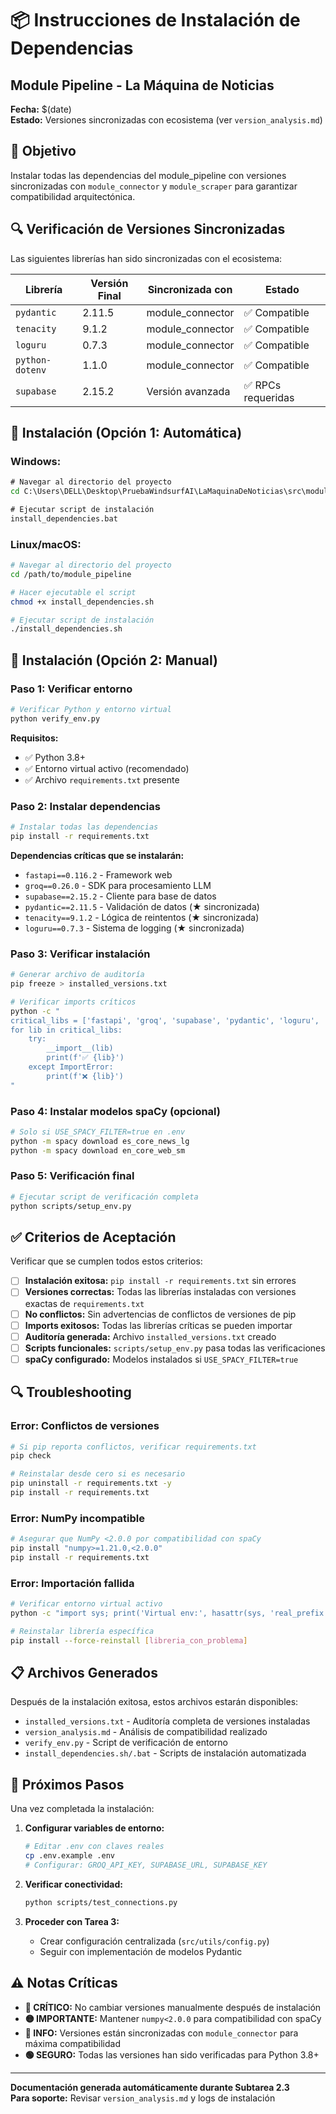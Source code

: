 # 📦 Instrucciones de Instalación de Dependencias
## Module Pipeline - La Máquina de Noticias

**Fecha:** $(date)  
**Estado:** Versiones sincronizadas con ecosistema (ver `version_analysis.md`)

## 🎯 Objetivo

Instalar todas las dependencias del module_pipeline con versiones sincronizadas con `module_connector` y `module_scraper` para garantizar compatibilidad arquitectónica.

## 🔍 Verificación de Versiones Sincronizadas

Las siguientes librerías han sido sincronizadas con el ecosistema:

| Librería | Versión Final | Sincronizada con | Estado |
|----------|---------------|------------------|--------|
| `pydantic` | 2.11.5 | module_connector | ✅ Compatible |
| `tenacity` | 9.1.2 | module_connector | ✅ Compatible |
| `loguru` | 0.7.3 | module_connector | ✅ Compatible |
| `python-dotenv` | 1.1.0 | module_connector | ✅ Compatible |
| `supabase` | 2.15.2 | Versión avanzada | ✅ RPCs requeridas |

## 🚀 Instalación (Opción 1: Automática)

### Windows:
```cmd
# Navegar al directorio del proyecto
cd C:\Users\DELL\Desktop\PruebaWindsurfAI\LaMaquinaDeNoticias\src\module_pipeline

# Ejecutar script de instalación
install_dependencies.bat
```

### Linux/macOS:
```bash
# Navegar al directorio del proyecto
cd /path/to/module_pipeline

# Hacer ejecutable el script
chmod +x install_dependencies.sh

# Ejecutar script de instalación
./install_dependencies.sh
```

## 🔧 Instalación (Opción 2: Manual)

### Paso 1: Verificar entorno
```bash
# Verificar Python y entorno virtual
python verify_env.py
```

**Requisitos:**
- ✅ Python 3.8+
- ✅ Entorno virtual activo (recomendado)
- ✅ Archivo `requirements.txt` presente

### Paso 2: Instalar dependencias
```bash
# Instalar todas las dependencias
pip install -r requirements.txt
```

**Dependencias críticas que se instalarán:**
- `fastapi==0.116.2` - Framework web
- `groq==0.26.0` - SDK para procesamiento LLM
- `supabase==2.15.2` - Cliente para base de datos
- `pydantic==2.11.5` - Validación de datos (★ sincronizada)
- `tenacity==9.1.2` - Lógica de reintentos (★ sincronizada)
- `loguru==0.7.3` - Sistema de logging (★ sincronizada)

### Paso 3: Verificar instalación
```bash
# Generar archivo de auditoría
pip freeze > installed_versions.txt

# Verificar imports críticos
python -c "
critical_libs = ['fastapi', 'groq', 'supabase', 'pydantic', 'loguru', 'tenacity', 'httpx']
for lib in critical_libs:
    try:
        __import__(lib)
        print(f'✅ {lib}')
    except ImportError:
        print(f'❌ {lib}')
"
```

### Paso 4: Instalar modelos spaCy (opcional)
```bash
# Solo si USE_SPACY_FILTER=true en .env
python -m spacy download es_core_news_lg
python -m spacy download en_core_web_sm
```

### Paso 5: Verificación final
```bash
# Ejecutar script de verificación completa
python scripts/setup_env.py
```

## ✅ Criterios de Aceptación

Verificar que se cumplen todos estos criterios:

- [ ] **Instalación exitosa:** `pip install -r requirements.txt` sin errores
- [ ] **Versiones correctas:** Todas las librerías instaladas con versiones exactas de `requirements.txt`
- [ ] **No conflictos:** Sin advertencias de conflictos de versiones de pip
- [ ] **Imports exitosos:** Todas las librerías críticas se pueden importar
- [ ] **Auditoría generada:** Archivo `installed_versions.txt` creado
- [ ] **Scripts funcionales:** `scripts/setup_env.py` pasa todas las verificaciones
- [ ] **spaCy configurado:** Modelos instalados si `USE_SPACY_FILTER=true`

## 🔍 Troubleshooting

### Error: Conflictos de versiones
```bash
# Si pip reporta conflictos, verificar requirements.txt
pip check

# Reinstalar desde cero si es necesario
pip uninstall -r requirements.txt -y
pip install -r requirements.txt
```

### Error: NumPy incompatible
```bash
# Asegurar que NumPy <2.0.0 por compatibilidad con spaCy
pip install "numpy>=1.21.0,<2.0.0"
pip install -r requirements.txt
```

### Error: Importación fallida
```bash
# Verificar entorno virtual activo
python -c "import sys; print('Virtual env:', hasattr(sys, 'real_prefix') or sys.base_prefix != sys.prefix)"

# Reinstalar librería específica
pip install --force-reinstall [libreria_con_problema]
```

## 📋 Archivos Generados

Después de la instalación exitosa, estos archivos estarán disponibles:

- `installed_versions.txt` - Auditoría completa de versiones instaladas
- `version_analysis.md` - Análisis de compatibilidad realizado
- `verify_env.py` - Script de verificación de entorno
- `install_dependencies.sh/.bat` - Scripts de instalación automatizada

## 🎯 Próximos Pasos

Una vez completada la instalación:

1. **Configurar variables de entorno:**
   ```bash
   # Editar .env con claves reales
   cp .env.example .env
   # Configurar: GROQ_API_KEY, SUPABASE_URL, SUPABASE_KEY
   ```

2. **Verificar conectividad:**
   ```bash
   python scripts/test_connections.py
   ```

3. **Proceder con Tarea 3:**
   - Crear configuración centralizada (`src/utils/config.py`)
   - Seguir con implementación de modelos Pydantic

## ⚠️ Notas Críticas

- **🔴 CRÍTICO:** No cambiar versiones manualmente después de instalación
- **🟡 IMPORTANTE:** Mantener `numpy<2.0.0` para compatibilidad con spaCy
- **🔵 INFO:** Versiones están sincronizadas con `module_connector` para máxima compatibilidad
- **🟢 SEGURO:** Todas las versiones han sido verificadas para Python 3.8+

---

**Documentación generada automáticamente durante Subtarea 2.3**  
**Para soporte:** Revisar `version_analysis.md` y logs de instalación
